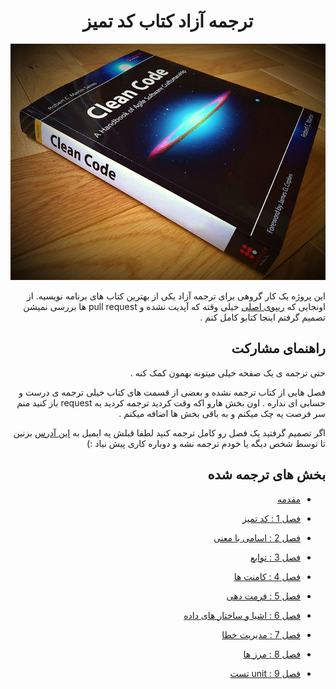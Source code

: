 
<h1 align="center" dir="rtl"> ترجمه آزاد کتاب کد تمیز</h1>
<div dir="rtl">
<p align="center">
  <img src="assets/image/CleanCodeRepo.jpg"/>
</p>

این پروژه یک کار گروهی برای ترجمه آزاد یکی از بهترین کتاب های برنامه نویسیه.
از اونجایی که <a href="https://github.com/mojtaba-afraz/clean-code-persian">ریپوی اصلی</a>  خیلی وقته که آپدیت نشده و pull request ها بررسی نمیشن تصمیم گرفتم اینجا کتابو کامل کنم .
## راهنمای مشارکت
حتی ترجمه ی یک صفحه خیلی میتونه بهمون کمک کنه .

فصل هایی از کتاب ترجمه نشده و بعضی از قسمت های کتاب خیلی ترجمه ی درست و حسابی ای نداره . اون بخش هارو اکه وقت کردید ترجمه کردید یه request باز کنید منم سر فرصت یه چک میکنم و به باقی بخش ها اضافه میکنم .

اگر تصمیم گرفتید یک فصل رو کامل ترجمه کنید لطفا قبلش یه ایمیل به <a href="mailto: tty.mohseni@gmail.com">این آدرس</a>  بزنین تا توسط شخص دیگه یا خودم ترجمه نشه و دوباره کاری پیش نیاد :)
 
## بخش های ترجمه شده

* [مقدمه](Book/0_introduction/introduction.md)

* [فصل 1 : کد تمیز](Book/1_Clean_Code/clean-code.md)

* [فصل 2 : اسامی با معنی](Book/2_meaningful-names/meaningful-names.md)

* [فصل 3 : توابع](Book/3_Functions/3_Functions.md)

* [فصل 4 : کامنت ها](Book/4_Comments/4_Comments.md)

* [فصل 5 : فرمت دهی](Book/5_Formatting/5_Formatting.md)

* [فصل 6 : اشیا و ساختار های داده](Book/6_Objects-And-Data-Structures/Objects-And-Data-Structures.md)

* [فصل 7 : مدیریت خطا](Book/7_Error-Handling/Error-Handling.md)

* [فصل 8 : مرز ها](Book/8_Boundaries/8_Boundaries.md)

* [فصل 9 : unit تست](Book/9_Unit_Tests/9_Unit_Tests.md)